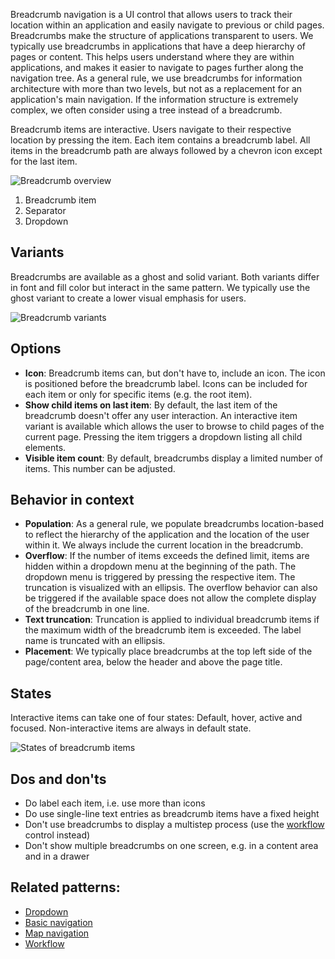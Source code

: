 Breadcrumb navigation is a UI control that allows users to track their location within an application and easily navigate to previous or child pages.
Breadcrumbs make the structure of applications transparent to users. We typically use breadcrumbs in applications that have a deep hierarchy of pages or content. This helps users understand where they are within applications, and makes it easier to navigate to pages further along the navigation tree. As a general rule, we use breadcrumbs for information architecture with more than two levels, but not as a replacement for an application's main navigation. If the information structure is extremely complex, we often consider using a tree instead of a breadcrumb.

Breadcrumb items are interactive. Users navigate to their respective location by pressing the item. Each item contains a breadcrumb label. All items in the breadcrumb path are always followed by a chevron icon except for the last item.

![Breadcrumb overview](https://www.figma.com/design/wEptRgAezDU1z80Cn3eZ0o/iX-Pattern-Illustrations?type=design&node-id=20-8463&mode=design&t=JS1Aklcq48swr0Im-1)
1. Breadcrumb item
2. Separator
3. Dropdown

## Variants

Breadcrumbs are available as a ghost and solid variant. Both variants differ in font and fill color but interact in the same pattern. We typically use the ghost variant to create a lower visual emphasis for users.

![Breadcrumb variants](https://www.figma.com/design/wEptRgAezDU1z80Cn3eZ0o/iX-Pattern-Illustrations?type=design&node-id=20-352&mode=design&t=JS1Aklcq48swr0Im-1)

## Options
- **Icon**: Breadcrumb items can, but don't have to, include an icon. The icon is positioned before the breadcrumb label. Icons can be included for each item or only for specific items (e.g. the root item).
- **Show child items on last item**:  By default, the last item of the breadcrumb doesn't offer any user interaction. An interactive item variant is available which allows the user to browse to child pages of the current page. Pressing the item triggers a dropdown listing all child elements.
- **Visible item count**: By default, breadcrumbs display a limited number of items. This number can be adjusted.

## Behavior in context

- **Population**: As a general rule, we populate breadcrumbs location-based to reflect the hierarchy of the application and the location of the user within it. We always include the current location in the breadcrumb.
- **Overflow**: If the number of items exceeds the defined limit, items are hidden within a dropdown menu at the beginning of the path. The dropdown menu is triggered by pressing the respective item. The truncation is visualized with an ellipsis. The overflow behavior can also be triggered if the available space does not allow the complete display of the breadcrumb in one line.
- **Text truncation**: Truncation is applied to individual breadcrumb items if the maximum width of the breadcrumb item is exceeded. The label name is truncated with an ellipsis.
- **Placement**: We typically place breadcrumbs at the top left side of the page/content area, below the header and above the page title.

## States

Interactive items can take one of four states: Default, hover, active and focused. Non-interactive items are always in default state.

![States of breadcrumb items](https://www.figma.com/design/wEptRgAezDU1z80Cn3eZ0o/iX-Pattern-Illustrations?type=design&node-id=120-7463&mode=design&t=JS1Aklcq48swr0Im-1)

## Dos and don'ts

- Do label each item, i.e. use more than icons 
- Do use single-line text entries as breadcrumb items have a fixed height
- Don't use breadcrumbs to display a multistep process (use the [workflow](workflow.md) control instead)
- Don't show multiple breadcrumbs on one screen, e.g. in a content area and in a drawer

## Related patterns:

- [Dropdown](dropdown.md)
- [Basic navigation](application-frame/basic-navigation.md)
- [Map navigation](application-frame/map-navigation.md)
- [Workflow](workflow.md)
